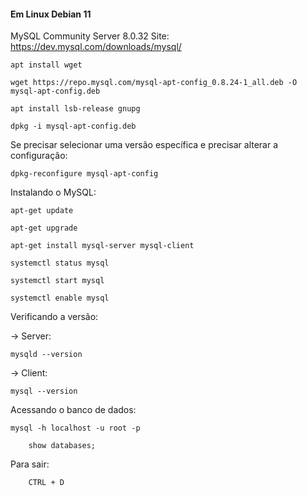 #### Em Linux Debian 11

MySQL Community Server 8.0.32
Site: https://dev.mysql.com/downloads/mysql/

    apt install wget

    wget https://repo.mysql.com/mysql-apt-config_0.8.24-1_all.deb -O mysql-apt-config.deb

    apt install lsb-release gnupg

    dpkg -i mysql-apt-config.deb

Se precisar selecionar uma versão específica e precisar alterar a configuração:

    dpkg-reconfigure mysql-apt-config

Instalando o MySQL:

    apt-get update

    apt-get upgrade

    apt-get install mysql-server mysql-client

    systemctl status mysql

    systemctl start mysql

    systemctl enable mysql

Verificando a versão:

-> Server:

    mysqld --version

-> Client:

    mysql --version

Acessando o banco de dados:

    mysql -h localhost -u root -p

        show databases;

Para sair:

        CTRL + D